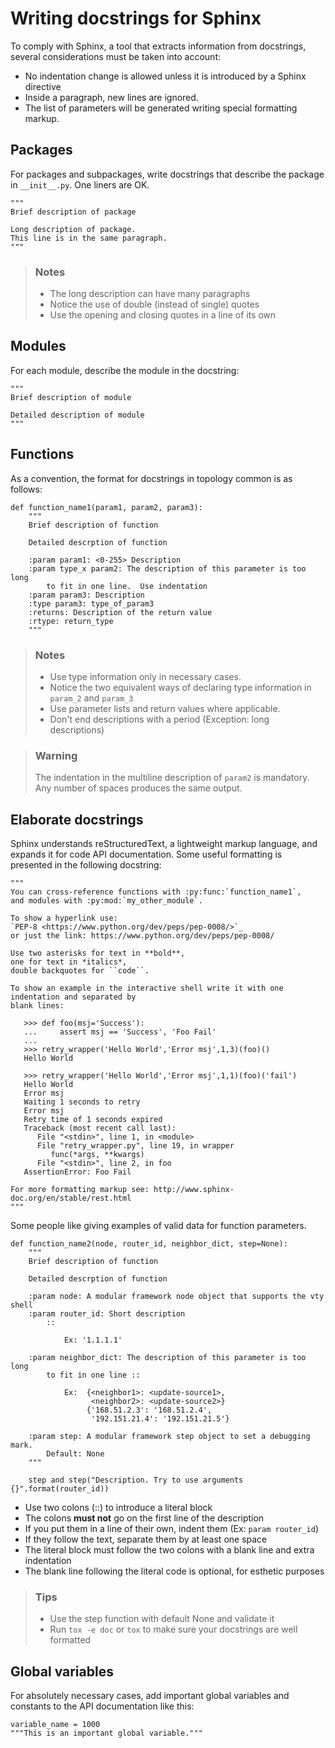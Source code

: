 # Writing docstrings for Sphinx

To comply with Sphinx, a tool that extracts information from docstrings,
several considerations must be taken into account:

-   No indentation change is allowed unless it is introduced by a Sphinx directive
-   Inside a paragraph, new lines are ignored.
-   The list of parameters will be generated writing special formatting markup.

## Packages

For packages and subpackages, write docstrings that describe the package
in `__init__.py`.  One liners are OK.

    """
    Brief description of package

    Long description of package.
    This line is in the same paragraph.
    """

> ### Notes
> - The long description can have many paragraphs
> - Notice the use of double (instead of single) quotes
> - Use the opening and closing quotes in a line of its own

## Modules

For each module, describe the module in the docstring:

    """
    Brief description of module

    Detailed description of module
    """

## Functions

As a convention, the format for docstrings in topology common is as follows:

    def function_name1(param1, param2, param3):
        """
        Brief description of function

        Detailed descrption of function

        :param param1: <0-255> Description
        :param type_x param2: The description of this parameter is too long
            to fit in one line.  Use indentation
        :param param3: Description
        :type param3: type_of_param3
        :returns: Description of the return value
        :rtype: return_type
        """

> ### Notes
> - Use type information only in necessary cases.
> - Notice the two equivalent ways of declaring type information in `param_2` and `param_3`
> - Use parameter lists and return values where applicable.
> - Don't end descriptions with a period (Exception: long descriptions)

> ### Warning
> The indentation in the multiline description of `param2` is
> mandatory. Any number of spaces produces the same output.


## Elaborate docstrings
Sphinx understands reStructuredText, a lightweight markup language, and expands it for code API
documentation.  Some useful formatting is presented in the following docstring:

    """
    You can cross-reference functions with :py:func:`function_name1`,
    and modules with :py:mod:`my_other_module`.

    To show a hyperlink use:
    `PEP-8 <https://www.python.org/dev/peps/pep-0008/>`_
    or just the link: https://www.python.org/dev/peps/pep-0008/

    Use two asterisks for text in **bold**,
    one for text in *italics*,
    double backquotes for ``code``.

    To show an example in the interactive shell write it with one indentation and separated by
    blank lines:

       >>> def foo(msj='Success'):
       ...     assert msj == 'Success', 'Foo Fail'
       ...
       >>> retry_wrapper('Hello World','Error msj',1,3)(foo)()
       Hello World

       >>> retry_wrapper('Hello World','Error msj',1,1)(foo)('fail')
       Hello World
       Error msj
       Waiting 1 seconds to retry
       Error msj
       Retry time of 1 seconds expired
       Traceback (most recent call last):
          File "<stdin>", line 1, in <module>
          File "retry_wrapper.py", line 19, in wrapper
             func(*args, **kwargs)
          File "<stdin>", line 2, in foo
       AssertionError: Foo Fail

    For more formatting markup see: http://www.sphinx-doc.org/en/stable/rest.html
    """

Some people like giving examples of valid data for function parameters.

    def function_name2(node, router_id, neighbor_dict, step=None):
        """
        Brief description of function

        Detailed descrption of function

        :param node: A modular framework node object that supports the vty shell
        :param router_id: Short description
            ::

                Ex: '1.1.1.1'

        :param neighbor_dict: The description of this parameter is too long
            to fit in one line ::

                Ex:  {<neighbor1>: <update-source1>,
                      <neighbor2>: <update-source2>}
                     {'168.51.2.3': '168.51.2.4',
                      '192.151.21.4': '192.151.21.5'}

        :param step: A modular framework step object to set a debugging mark.
            Default: None
        """

        step and step("Description. Try to use arguments {}".format(router_id))

- Use two colons (::) to introduce a literal block
- The colons **must not** go on the first line of the description
- If you put them in a line of their own, indent them (Ex: `param router_id`)
- If they follow the text, separate them by at least one space
- The literal block must follow the two colons with a blank line and extra indentation
- The blank line following the literal code is optional, for esthetic purposes

> ### Tips
> - Use the step function with default None and validate it
> - Run `tox -e doc` or `tox` to make sure your docstrings are well formatted


## Global variables

For absolutely necessary cases, add important global variables and constants to the API
documentation like this:

    variable_name = 1000
    """This is an important global variable."""
